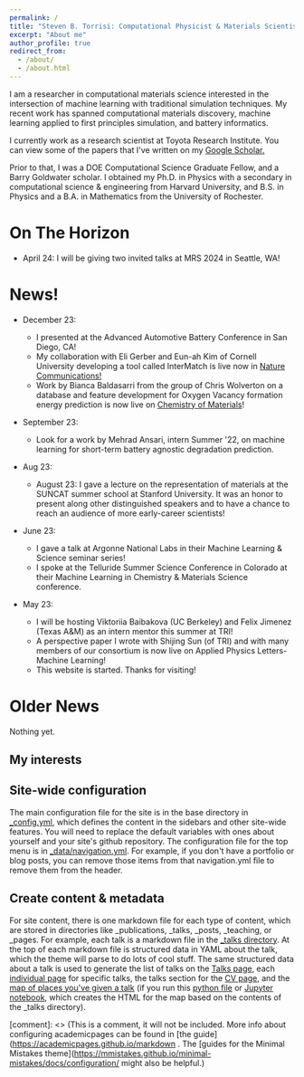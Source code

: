 ```yaml
---
permalink: /
title: "Steven B. Torrisi: Computational Physicist & Materials Scientist"
excerpt: "About me"
author_profile: true
redirect_from: 
  - /about/
  - /about.html
---
```


I am a researcher in computational materials science interested in the intersection of machine learning with traditional simulation techniques.
My recent work has spanned computational materials discovery, machine learning applied to first principles simulation, and battery informatics.

I currently work as a research scientist at Toyota Research Institute. You can view  some of the papers that I've written on my [Google Scholar.](https://scholar.google.com/citations?hl=en&user=a8UA3n8AAAAJ)

Prior to that, I was a DOE Computational Science Graduate Fellow, and a Barry Goldwater scholar. I obtained my Ph.D. in Physics with a secondary in computational science & engineering from Harvard University, and B.S. in Physics and a B.A. in Mathematics from the University of Rochester.


On The Horizon
======
- April 24: I will be giving two invited talks at MRS 2024 in Seattle, WA!

News!
======

- December 23:
  - I presented at the Advanced Automotive Battery Conference in San Diego, CA!
  - My collaboration with Eli Gerber and Eun-ah Kim of Cornell University developing a tool called InterMatch is live now in [Nature Communications!](https://rdcu.be/duGgo)
  - Work by Bianca Baldasarri from the group of Chris Wolverton on a database and feature development for Oxygen Vacancy formation energy prediction is now live on [Chemistry of Materials](https://pubs.acs.org/doi/abs/10.1021/acs.chemmater.3c02251)!
- September 23: 
    - Look for a work by Mehrad Ansari, intern Summer '22, on machine learning for short-term battery agnostic degradation prediction.
- Aug 23:
    - August 23: I gave a lecture on the representation of materials at the SUNCAT summer school at Stanford University. It was an honor to present along other distinguished speakers and to have a chance to reach an audience of more early-career scientists!
- June 23:
    - I gave a talk at Argonne National Labs in their Machine Learning & Science seminar series!
    - I spoke at the Telluride Summer Science Conference in Colorado at their Machine Learning in Chemistry & Materials Science conference.

- May 23: 
  - I will be hosting Viktoriia Baibakova (UC Berkeley) and Felix Jimenez (Texas A&M) as an intern mentor this summer at TRI!
  - A perspective paper I wrote with Shijing Sun (of TRI) and with many members of our consortium is now live on Applied Physics Letters- Machine Learning!
  - This website is started. Thanks for visiting!



Older News
========
Nothing yet.

My interests
------



Site-wide configuration
------
The main configuration file for the site is in the base directory in [_config.yml](https://github.com/academicpages/academicpages.github.io/blob/master/_config.yml), which defines the content in the sidebars and other site-wide features. You will need to replace the default variables with ones about yourself and your site's github repository. The configuration file for the top menu is in [_data/navigation.yml](https://github.com/academicpages/academicpages.github.io/blob/master/_data/navigation.yml). For example, if you don't have a portfolio or blog posts, you can remove those items from that navigation.yml file to remove them from the header. 

Create content & metadata
------
For site content, there is one markdown file for each type of content, which are stored in directories like _publications, _talks, _posts, _teaching, or _pages. For example, each talk is a markdown file in the [_talks directory](https://github.com/academicpages/academicpages.github.io/tree/master/_talks). At the top of each markdown file is structured data in YAML about the talk, which the theme will parse to do lots of cool stuff. The same structured data about a talk is used to generate the list of talks on the [Talks page](https://academicpages.github.io/talks), each [individual page](https://academicpages.github.io/talks/2012-03-01-talk-1) for specific talks, the talks section for the [CV page](https://academicpages.github.io/cv), and the [map of places you've given a talk](https://academicpages.github.io/talkmap.html) (if you run this [python file](https://github.com/academicpages/academicpages.github.io/blob/master/talkmap.py) or [Jupyter notebook](https://github.com/academicpages/academicpages.github.io/blob/master/talkmap.ipynb), which creates the HTML for the map based on the contents of the _talks directory).



[comment]: <> (This is a comment, it will not be included. More info about configuring academicpages can be found in [the guide](https://academicpages.github.io/markdown . The [guides for the Minimal Mistakes theme](https://mmistakes.github.io/minimal-mistakes/docs/configuration/ might also be helpful.)
